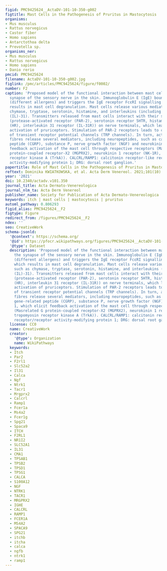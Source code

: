 ```yaml
---
figid: PMC9425624__ActaDV-101-10-350-g002
figtitle: Mast Cells in the Pathogenesis of Pruritus in Mastocytosis
organisms:
- Mus musculus
- Rattus norvegicus
- Castor fiber
- Homo sapiens
- Antarctothoa delta
- Prevotella sp.
organisms_ner:
- Mus musculus
- Rattus norvegicus
- Homo sapiens
- Danio rerio
pmcid: PMC9425624
filename: ActaDV-101-10-350-g002.jpg
figlink: /pmc/articles/PMC9425624/figure/f0002/
number: F2
caption: 'Proposed model of the functional interaction between mast cells and the
  synapse of the sensory nerve in the skin. Immunoglobulin E (IgE) bounds antigens
  (different allergens) and triggers the IgE receptor FcεRI signalling pathway, which
  results in mast cell degranulation. Mast cells release various mediators, such as
  chymase, tryptase, serotonin, histamine, and interleukins (including interleukin
  (IL)-31). Transmitters released from mast cells interact with their specific receptors
  (protease-activated receptor (PAR-2), serotonin receptor 5HTR, histamine receptor
  (HR), interleukin 31 receptor (IL-31R)) on nerve terminals, which leads to direct
  activation of pruriceptors. Stimulation of PAR-2 receptors leads to coactivation
  of transient receptor potential channels (TRP channels). In turn, activated nerve
  fibres release several mediators, including neuropeptides, such as calcitonin gene-related
  peptide (CGRP), substance P, nerve growth factor (NGF) and neurokinin 1, which elicit
  feedback activation of the mast cell through respective receptors (Masrelated G
  protein-coupled receptor-X2 (MGPRX2), neurokinin 1 receptor (NK-1R), tropomyosin
  receptor kinase A (TrkA)). CALCRL/RAMP1: calcitonin receptor-like receptor/receptor
  activity-modifying protein 1; DRG: dorsal root ganglion.'
papertitle: Role of Mast Cells in the Pathogenesis of Pruritus in Mastocytosis.
reftext: Dominika KWIATKOWSKA, et al. Acta Derm Venereol. 2021;101(10):350.
year: '2021'
doi: 10.2340/actadv.v101.350
journal_title: Acta Dermato-Venereologica
journal_nlm_ta: Acta Derm Venereol
publisher_name: Society for Publication of Acta Dermato-Venereologica
keywords: itch | mast cells | mastocytosis | pruritus
automl_pathway: 0.806293
figid_alias: PMC9425624__F2
figtype: Figure
redirect_from: /figures/PMC9425624__F2
ndex: ''
seo: CreativeWork
schema-jsonld:
  '@context': https://schema.org/
  '@id': https://pfocr.wikipathways.org/figures/PMC9425624__ActaDV-101-10-350-g002.html
  '@type': Dataset
  description: 'Proposed model of the functional interaction between mast cells and
    the synapse of the sensory nerve in the skin. Immunoglobulin E (IgE) bounds antigens
    (different allergens) and triggers the IgE receptor FcεRI signalling pathway,
    which results in mast cell degranulation. Mast cells release various mediators,
    such as chymase, tryptase, serotonin, histamine, and interleukins (including interleukin
    (IL)-31). Transmitters released from mast cells interact with their specific receptors
    (protease-activated receptor (PAR-2), serotonin receptor 5HTR, histamine receptor
    (HR), interleukin 31 receptor (IL-31R)) on nerve terminals, which leads to direct
    activation of pruriceptors. Stimulation of PAR-2 receptors leads to coactivation
    of transient receptor potential channels (TRP channels). In turn, activated nerve
    fibres release several mediators, including neuropeptides, such as calcitonin
    gene-related peptide (CGRP), substance P, nerve growth factor (NGF) and neurokinin
    1, which elicit feedback activation of the mast cell through respective receptors
    (Masrelated G protein-coupled receptor-X2 (MGPRX2), neurokinin 1 receptor (NK-1R),
    tropomyosin receptor kinase A (TrkA)). CALCRL/RAMP1: calcitonin receptor-like
    receptor/receptor activity-modifying protein 1; DRG: dorsal root ganglion.'
  license: CC0
  name: CreativeWork
  creator:
    '@type': Organization
    name: WikiPathways
  keywords:
  - Itch
  - Par2
  - F2rl1
  - Slc52a2
  - Il31
  - Calca
  - Ngf
  - Ntrk1
  - Tacr1
  - Mrgprx2
  - Calcrl
  - Ramp1
  - Fcer1a
  - Ms4a2
  - Fcer1g
  - Spg21
  - Spaca9
  - ITCH
  - F2RL1
  - NR1I2
  - SLC52A1
  - IL31
  - CMA1
  - TPSAB1
  - TPSB2
  - TPSD1
  - TPSG1
  - CALCA
  - S100A12
  - NGF
  - NTRK1
  - TACR1
  - MRGPRX2
  - IGHE
  - CALCRL
  - RAMP1
  - FCER1A
  - MS4A2
  - SPACA9
  - SPG21
  - itchb
  - itcha
  - calca
  - ngfb
  - ntrk1
  - ramp1
---
```

